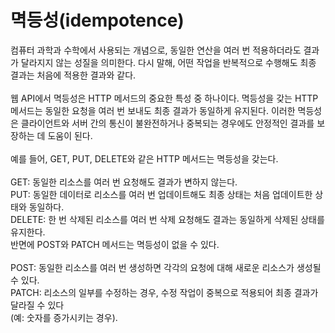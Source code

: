 # 멱등성(idempotence)

컴퓨터 과학과 수학에서 사용되는 개념으로, 동일한 연산을 여러 번 적용하더라도 결과가 달라지지 않는 성질을 의미한다. 다시 말해, 어떤 작업을 반복적으로 수행해도 최종 결과는 처음에 적용한 결과와 같다.\
\
웹 API에서 멱등성은 HTTP 메서드의 중요한 특성 중 하나이다. 멱등성을 갖는 HTTP 메서드는 동일한 요청을 여러 번 보내도 최종 결과가 동일하게 유지된다. 이러한 멱등성은 클라이언트와 서버 간의 통신이 불완전하거나 중복되는 경우에도 안정적인 결과를 보장하는 데 도움이 된다.\
\
예를 들어, GET, PUT, DELETE와 같은 HTTP 메서드는 멱등성을 갖는다.\
\
GET: 동일한 리소스를 여러 번 요청해도 결과가 변하지 않는다.\
PUT: 동일한 데이터로 리소스를 여러 번 업데이트해도 최종 상태는 처음 업데이트한 상태와 동일하다.\
DELETE: 한 번 삭제된 리소스를 여러 번 삭제 요청해도 결과는 동일하게 삭제된 상태를 유지한다.\
반면에 POST와 PATCH 메서드는 멱등성이 없을 수 있다.\
\
POST: 동일한 리소스를 여러 번 생성하면 각각의 요청에 대해 새로운 리소스가 생성될 수 있다.\
PATCH: 리소스의 일부를 수정하는 경우, 수정 작업이 중복으로 적용되어 최종 결과가 달라질 수 있다\
(예: 숫자를 증가시키는 경우).
